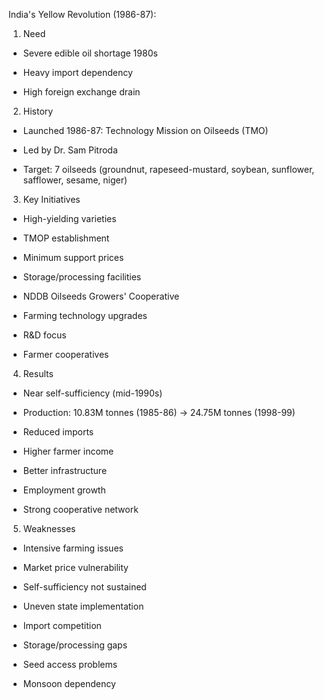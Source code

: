 

India's Yellow Revolution (1986-87):

1. Need

- Severe edible oil shortage 1980s

- Heavy import dependency

- High foreign exchange drain

2. History

- Launched 1986-87: Technology Mission on Oilseeds (TMO)

- Led by Dr. Sam Pitroda

- Target: 7 oilseeds (groundnut, rapeseed-mustard, soybean, sunflower, safflower, sesame, niger)

3. Key Initiatives

- High-yielding varieties

- TMOP establishment

- Minimum support prices

- Storage/processing facilities

- NDDB Oilseeds Growers' Cooperative

- Farming technology upgrades

- R&D focus

- Farmer cooperatives

4. Results

- Near self-sufficiency (mid-1990s)

- Production: 10.83M tonnes (1985-86) → 24.75M tonnes (1998-99)

- Reduced imports

- Higher farmer income

- Better infrastructure

- Employment growth

- Strong cooperative network

5. Weaknesses

- Intensive farming issues

- Market price vulnerability

- Self-sufficiency not sustained

- Uneven state implementation

- Import competition

- Storage/processing gaps

- Seed access problems

- Monsoon dependency